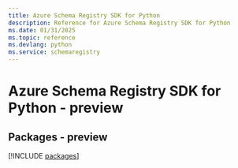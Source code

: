 ```yaml
---
title: Azure Schema Registry SDK for Python
description: Reference for Azure Schema Registry SDK for Python
ms.date: 01/31/2025
ms.topic: reference
ms.devlang: python
ms.service: schemaregistry
---
```

# Azure Schema Registry SDK for Python - preview
## Packages - preview
[!INCLUDE [packages](schema-registry-index.md)]